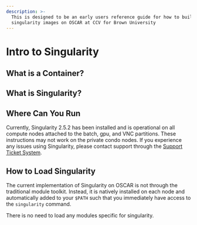 ```yaml
---
description: >-
  This is designed to be an early users reference guide for how to build and run
  singularity images on OSCAR at CCV for Brown University‌
---
```


# Intro to Singularity

## What is a Container?

## What is Singularity?

## Where Can You Run

Currently, Singularity 2.5.2 has been installed and is operational on all compute nodes attached to the batch, gpu, and VNC partitions. These instructions may not work on the private condo nodes. If you experience any issues using Singularity, please contact support through the [Support Ticket System](../getting-help/ticket.md).

## How to Load Singularity <a id="how-to-load-singularity"></a>

‌The current implementation of Singularity on OSCAR is not through the traditional module toolkit. Instead, it is natively installed on each node and automatically added to your `$PATH` such that you immediately have access to the `singularity` command.

There is no need to load any modules specific for singularity.

